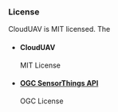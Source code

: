 ### License
CloudUAV is MIT licensed.  The 

<ul>
  <li>
    <h4>CloudUAV</h4>
    <p>MIT License</p>
  </li>
<li>
    <h4><a href="https://portal.opengeospatial.org/modules/admin/license_agreement.php?suppressHeaders=0&access_license_id=3&target=">OGC SensorThings API</a></h4>
    <p>OGC License</p>
  </li>

</ul>
